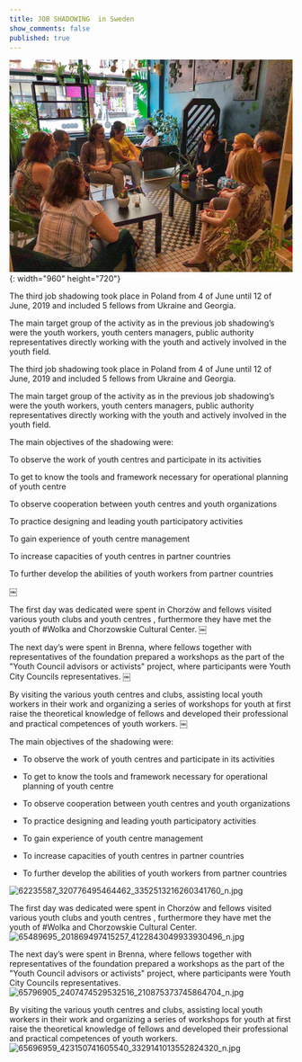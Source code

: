 ```yaml
---
title: JOB SHADOWING  in Sweden
show_comments: false
published: true
---
```


![](/_posts/62235587_320776495464462_3352513216260341760_n.jpg){: width="960" height="720"}

The third job shadowing took place in Poland from 4 of June until 12 of June, 2019 and included 5 fellows from Ukraine and Georgia.

The main target group of the activity as in the previous job shadowing’s were the youth workers, youth centers managers, public authority representatives directly working with the youth and actively involved in the youth field.

The third job shadowing took place in Poland from 4 of June until 12 of June, 2019 and included 5 fellows from Ukraine and Georgia.

The main target group of the activity as in the previous job shadowing’s were the youth workers, youth centers managers, public authority representatives directly working with the youth and actively involved in the youth field.

The main objectives of the shadowing were:

To observe the work of youth centres and participate in its activities

To get to know the tools and framework necessary for operational planning of youth centre

To observe cooperation between youth centres and youth organizations

To practice designing and leading youth participatory activities

To gain experience of youth centre management

To increase capacities of youth centres in partner countries

To further develop the abilities of youth workers from partner countries

￼

The first day was dedicated were spent in Chorz&oacute;w and fellows visited various youth clubs and youth centres , furthermore they have met the youth of \#Wolka and Chorzowskie Cultural Center. ￼

The next day’s were spent in Brenna, where fellows together with representatives of the foundation prepared a workshops as the part of the "Youth Council advisors or activists" project, where participants were Youth City Councils representatives. ￼

By visiting the various youth centres and clubs, assisting local youth workers in their work and organizing a series of workshops for youth at first raise the theoretical knowledge of fellows and developed their professional and practical competences of youth workers. ￼

The main objectives of the shadowing were:

* To observe the work of youth centres and participate in its activities

* To get to know the tools and framework necessary for operational planning of youth centre

* To observe cooperation between youth centres and youth organizations

* To practice designing and leading youth participatory activities

* To gain experience of youth centre management

* To increase capacities of youth centres in partner countries

* To further develop the abilities of youth workers from partner countries

![62235587_320776495464462_3352513216260341760_n.jpg]({{site.baseurl}}/_posts/62235587_320776495464462_3352513216260341760_n.jpg)

The first day was dedicated were spent in Chorz&oacute;w and fellows visited various youth clubs and youth centres , furthermore they have met the youth of \#Wolka and Chorzowskie Cultural Center. ![65489695_201869497415257_4122843049933930496_n.jpg]({{site.baseurl}}/_posts/65489695_201869497415257_4122843049933930496_n.jpg)

The next day’s were spent in Brenna, where fellows together with representatives of the foundation prepared a workshops as the part of the "Youth Council advisors or activists" project, where participants were Youth City Councils representatives. ![65796905_2407474529532516_210875373745864704_n.jpg]({{site.baseurl}}/_posts/65796905_2407474529532516_210875373745864704_n.jpg)

By visiting the various youth centres and clubs, assisting local youth workers in their work and organizing a series of workshops for youth at first raise the theoretical knowledge of fellows and developed their professional and practical competences of youth workers. ![65696959_423150741605540_3329141013552824320_n.jpg]({{site.baseurl}}/_posts/65696959_423150741605540_3329141013552824320_n.jpg)